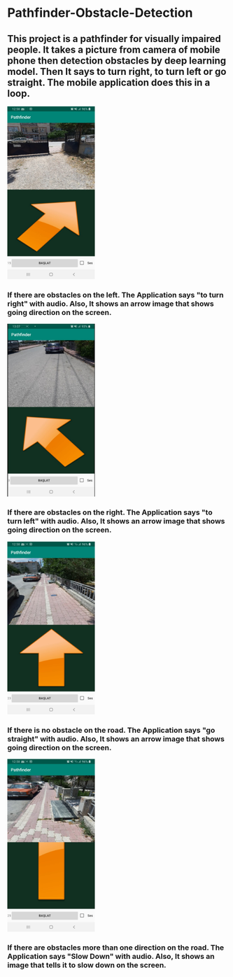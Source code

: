 # Pathfinder-Obstacle-Detection
## This project is a pathfinder for visually impaired people. It takes a picture from camera of mobile phone then detection obstacles by deep learning model. Then It says to turn right, to turn left or go straight. The mobile application does this in a loop. 

<img src="https://github.com/mehmetolg/Pathfinder-Obstacle-Detection/blob/master/4.jpeg" width="200" height="395">

### If there are obstacles on the left. The Application says "to turn right" with audio. Also, It shows an arrow image that shows going direction on the screen.

<img src="https://github.com/mehmetolg/Pathfinder-Obstacle-Detection/blob/master/2.jpeg" width="200" height="395">

### If there are obstacles on the right. The Application says "to turn left" with audio. Also, It shows an arrow image that shows going direction on the screen.

<img src="https://github.com/mehmetolg/Pathfinder-Obstacle-Detection/blob/master/1.jpeg" width="200" height="395">

### If there is no obstacle on the road. The Application says "go straight" with audio. Also, It shows an arrow image that shows going direction on the screen.


<img src="https://github.com/mehmetolg/Pathfinder-Obstacle-Detection/blob/master/3.jpeg" width="200" height="395">

### If there are obstacles more than one direction on the road. The Application says "Slow Down" with audio. Also, It shows an image that tells it to slow down on the screen.

